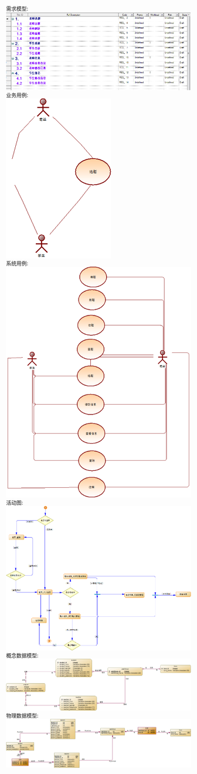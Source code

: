 需求模型:<br><img src="rm.png"><br>
业务用例:<br><img src="bcd.png"><br>
系统用例:<br><img src="scd.png"><br>
活动图:<br><img src="ad.png"><br>
概念数据模型:<br><img src="cdm.png"><br>
物理数据模型:<br><img src="pdm.png"><br>
